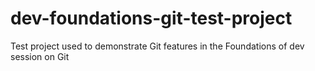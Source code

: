 # dev-foundations-git-test-project
Test project used to demonstrate Git features in the Foundations of dev session on Git

